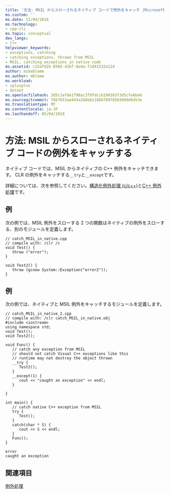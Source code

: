 ```yaml
---
title: '方法: MSIL からスローされるネイティブ コードで例外をキャッチ |Microsoft ドキュメント'
ms.custom: ''
ms.date: 11/04/2016
ms.technology:
- cpp-cli
ms.topic: conceptual
dev_langs:
- C++
helpviewer_keywords:
- exceptions, catching
- catching exceptions, thrown from MSIL
- MSIL, catching exceptions in native code
ms.assetid: c15afd2b-8505-43bf-8a4a-f1d41532a124
author: mikeblome
ms.author: mblome
ms.workload:
- cplusplus
- dotnet
ms.openlocfilehash: 3d5c1efde1f98ac3f9fdccb19039373d5cfe6be6
ms.sourcegitcommit: 76b7653ae443a2b8eb1186b789f8503609d6453e
ms.translationtype: MT
ms.contentlocale: ja-JP
ms.lasthandoff: 05/04/2018
---
```

# <a name="how-to-catch-exceptions-in-native-code-thrown-from-msil"></a>方法: MSIL からスローされるネイティブ コードの例外をキャッチする
ネイティブ コードでは、MSIL からネイティブの C++ 例外をキャッチできます。  CLR の例外をキャッチする`__try`と`__except`です。  
  
 詳細については、次を参照してください。[構造化例外処理 (c/c++)](../cpp/structured-exception-handling-c-cpp.md)と[C++ 例外処理](../cpp/cpp-exception-handling.md)です。  
  
## <a name="example"></a>例  
 次の例では、MSIL 例外をスローする 2 つの関数はネイティブの例外をスローする、別のモジュールを定義します。  
  
```  
// catch_MSIL_in_native.cpp  
// compile with: /clr /c  
void Test() {  
   throw ("error");  
}  
  
void Test2() {  
   throw (gcnew System::Exception("error2"));  
}  
```  
  
## <a name="example"></a>例  
 次の例では、ネイティブと MSIL 例外をキャッチするモジュールを定義します。  
  
```  
// catch_MSIL_in_native_2.cpp  
// compile with: /clr catch_MSIL_in_native.obj  
#include <iostream>  
using namespace std;  
void Test();  
void Test2();  
  
void Func() {  
   // catch any exception from MSIL  
   // should not catch Visual C++ exceptions like this  
   // runtime may not destroy the object thrown  
   __try {  
      Test2();  
   }  
   __except(1) {  
      cout << "caught an exception" << endl;  
   }  
  
}  
  
int main() {  
   // catch native C++ exception from MSIL  
   try {  
      Test();  
   }  
   catch(char * S) {  
      cout << S << endl;  
   }  
   Func();  
}  
```  
  
```Output  
error  
caught an exception  
```  
  
## <a name="see-also"></a>関連項目  
 [例外処理](../windows/exception-handling-cpp-component-extensions.md)
